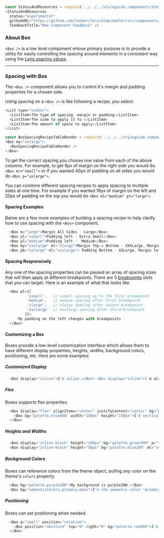 ```js noeditor
const StatusAndResources = require('../../../styleguide_components/StatusAndResources').StatusAndResources;
<StatusAndResources
  status="experimental"
  githubURL="https://github.com/looker/lens/blob/master/src/components/Box/Box.tsx"
  feedbackTitle="Box Component Feedback" />
```

### About Box

`<Box />` is a low level component whose primary purpose is to provide a utility for easily controlling the spacing around elements in a consistent way using the [Lens spacing values](/#!/Spacing).

***

### Spacing with Box

The `<Box />` component allows you to control it's margin and padding properties for a chosen side.

Using spacing on a `<Box />` is like following a recipe, you select:
```js noeditor
<List type="number">
  <ListItem>The type of spacing, margin or padding</ListItem>
  <ListItem>The side to apply it to </ListItem>
  <ListItem>The amount of space to apply</ListItem>
</List>
```
```js noeditor
const BoxSpacingRecipeTableRender = require('../../../styleguide_components/BoxSpacingRecipeTable').BoxSpacingRecipeTableRender;
<Box my="xxlarge">
  <BoxSpacingRecipeTableRender />
</Box>
```
To get the correct spacing you choose one value from each of the above columns. For example, to get 8px of margin on the right side you would do. `<Box mr="small">` or if you wanted 40px of padding on all sides you would do `<Box p="xxlarge">`.

You can combine different spacing recipes to apply spacing to multiple sides at one time. For example if you wanted 16px of margin on the left and 20px of padding on the top you would do `<Box ml="medium" pt="large">`

#### Spacing Examples
Below are a few more examples of building a spacing recipe to help clarify how to use spacing with the `<Box>` component.
```js
  <Box m="large">Margin All Sides - Large</Box>
  <Box pl="xsmall">Padding left - Extra Small</Box>
  <Box pl="medium">Padding left -  Medium</Box>
  <Box my="xxxlarge" ml="xlarge">Margin Top & Bottom - XXXLarge, Margin left - XLarge</Box>
  <Box pb="xxlarge" ml="xxxlarge"> Padding Bottom - XXLarge, Margin left - XXXLarge</Box>
```

#### Spacing Responsively
Any one of the spacing properties can be passed an array of spacing sizes that will then apply at different breakpoints. There are 5 [breakpoints](/#!/Breakpoints) slots that you can target. Here is an example of what that looks like.
```js
  <Box pl={[
          'xsmall',   // xsmall spacing up to the first breakpoint
          'medium',   // medium spacing after first breakpoint
          'xlarge',   // xlarge spacing after second breakpoint
          'xxxlarge'  // xxxlarge spacing after third breakpoint
         ]}>
      My padding on the left changes with breakpoints
  </Box>
```

#### Customizing a Box
Boxes provide a low-level customization interface which allows them to have different display properties, heights, widths, background colors, positioning, etc. Here are some examples:

##### Customized Display
```js
  <Box display="inline">I'm inline.</Box> <Box display="inline">I'm also inline.</Box>
```

##### Flex
Boxes supports flex properties.
```js
  <Box display="flex" alignItems="center" justifyContent="center" bg="palette.blue200" width="300px" height="300px">
    <Box bg="palette.blue400" width="150px" height="150px">I'm vertically centered!</Box>
  </Box>
```

##### Heights and Widths
```js
  <Box display="inline-block" height="100px" bg="palette.green200" p="small" minWidth="200px">I'm 100px tall.</Box>
  <Box display="inline-block" height="50px" bg="palette.blue200" ml="small" p="small" width="100px">I'm 50px tall.</Box>
```

##### Background Colors
Boxes can reference colors from the theme object, pulling any color on the theme's `colors` property.
```js
  <Box bg="palette.purple200">My background is purple200.</Box>
  <Box bg="semanticColors.primary.main">I'm the semantic color "primary.main".</Box>
```

##### Positioning
Boxes can set positioning when needed.
```js
  <Box p="small" position="relative">
    <Box position="absolute" top="0" right="0" bg="palette.red300">I'm absolutely positioned!</Box>
  </Box>
```
